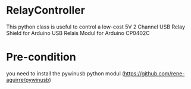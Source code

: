 # RelayController
This python class is useful to control a low-cost 5V 2 Channel USB Relay Shield for Arduino USB Relais Modul for Arduino CP0402C


# Pre-condition
you need to install the pywinusb python modul (https://github.com/rene-aguirre/pywinusb)
